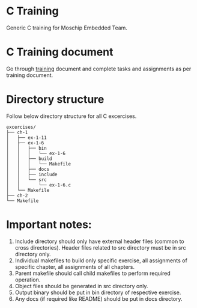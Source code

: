# C Training
Generic C training for Moschip Embedded Team.

# C Training document
Go through [training](./docs/training.md) document and complete tasks and assignments as per training document.

# Directory structure
Follow below directory structure for all C excercises.
```
excercises/
├── ch-1
│   ├── ex-1-11
│   ├── ex-1-6
│   │   ├── bin
│   │   │   └── ex-1-6
│   │   ├── build
│   │   │   └── Makefile
│   │   ├── docs
│   │   ├── include
│   │   └── src
│   │       └── ex-1-6.c
│   └── Makefile
├── ch-2
└── Makefile
```
# Important notes:
1. Include directory should only have external header files (common to cross directories). Header files related to src directory must be in src directory only.
1. Individual makefiles to build only specific exercise, all assignments of specific chapter, all assignments of all chapters.
1. Parent makefile should call child makefiles  to perform required operation.
1. Object files should be generated  in src directory only.
1. Output binary should be put in bin directory of respective exercise.
1. Any docs (if required like README) should be put in docs directory.
